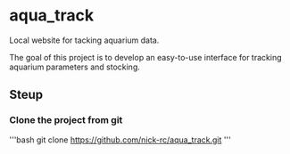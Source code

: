 # aqua_track
Local website for tacking aquarium data.

The goal of this project is to develop an easy-to-use interface for tracking aquarium parameters and stocking. 

## Steup

### Clone the project from git
'''bash
git clone https://github.com/nick-rc/aqua_track.git
'''
